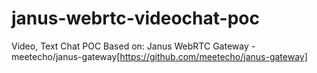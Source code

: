 # janus-webrtc-videochat-poc
Video, Text Chat POC Based on:
Janus WebRTC Gateway - meetecho/janus-gateway[https://github.com/meetecho/janus-gateway]
